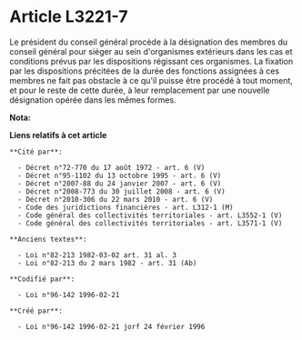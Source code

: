 # Article L3221-7

Le président du conseil général procède à la désignation des membres du conseil général pour siéger au sein d'organismes
extérieurs dans les cas et conditions prévus par les dispositions régissant ces organismes. La fixation par les dispositions
précitées de la durée des fonctions assignées à ces membres ne fait pas obstacle à ce qu'il puisse être procédé à tout
moment, et pour le reste de cette durée, à leur remplacement par une nouvelle désignation opérée dans les mêmes formes.

**Nota:**



**Liens relatifs à cet article**

	**Cité par**:

	  - Décret n°72-770 du 17 août 1972 - art. 6 (V)
	  - Décret n°95-1102 du 13 octobre 1995 - art. 6 (V)
	  - Décret n°2007-88 du 24 janvier 2007 - art. 6 (V)
	  - Décret n°2008-773 du 30 juillet 2008 - art. 6 (V)
	  - Décret n°2010-306 du 22 mars 2010 - art. 6 (V)
	  - Code des juridictions financières - art. L312-1 (M)
	  - Code général des collectivités territoriales - art. L3552-1 (V)
	  - Code général des collectivités territoriales - art. L3571-1 (V)

	**Anciens textes**:

	  - Loi n°82-213 1982-03-02 art. 31 al. 3
	  - Loi n°82-213 du 2 mars 1982 - art. 31 (Ab)

	**Codifié par**:

	  - Loi n°96-142 1996-02-21

	**Créé par**:

	  - Loi n°96-142 1996-02-21 jorf 24 février 1996
